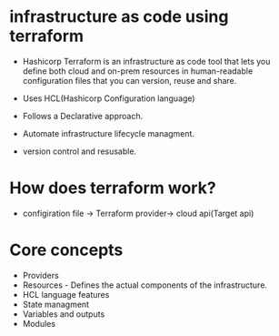 # infrastructure as code using terraform

- Hashicorp Terraform is an infrastructure as code tool that lets you define both cloud and on-prem resources in human-readable configuration files that you can version, reuse and share.

- Uses HCL(Hashicorp Configuration language)
- Follows a Declarative approach.
- Automate infrastructure lifecycle managment.
- version control and resusable.

# How does terraform work?
 - configiration file -> Terraform provider-> cloud api(Target api)

# Core concepts
- Providers
- Resources - Defines the actual components of the infrastructure.
- HCL language features
- State managment
- Variables and outputs
- Modules